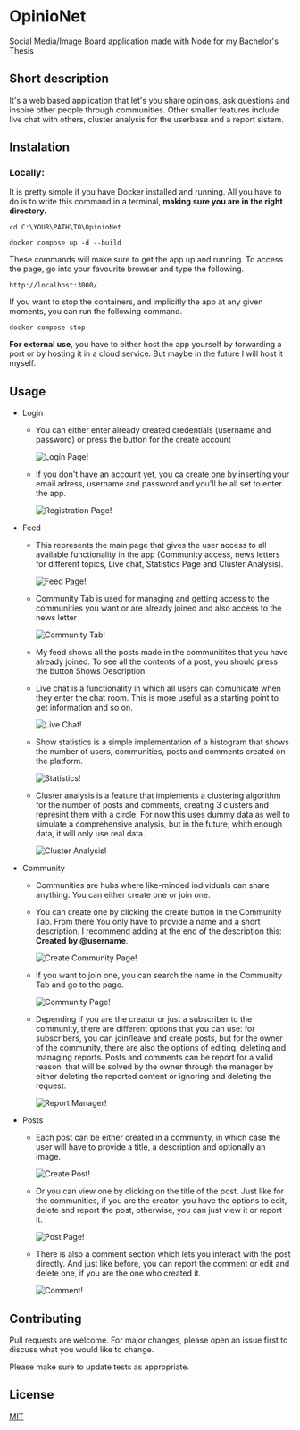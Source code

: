 # OpinioNet

Social Media/Image Board application made with Node for my Bachelor's Thesis

## Short description

It's a web based application that let's you share opinions, ask questions and inspire other people through communities. Other smaller features include live chat with others, cluster analysis for the userbase and a report sistem.

## Instalation

### Locally:

It is pretty simple if you have Docker installed and running. All you have to do is to write this command in a terminal, __making sure you are in the right directory.__

`cd C:\YOUR\PATH\TO\OpinioNet`

`docker compose up -d --build`

These commands will make sure to get the app up and running. To access the page, go into your favourite browser and type the following.

`http://localhost:3000/`

If you want to stop the containers, and implicitly the app at any given moments, you can run the following command.

`docker compose stop`

__For external use__, you have to either host the app yourself by forwarding a port or by hosting it in a cloud service. But maybe in the future I will host it myself.

## Usage

- Login

    - You can either enter already created credentials (username and password) or press the button for the create account

        ![Login Page!](/assets/images/LoginPage.png)

    - If you don't have an account yet, you ca create one by inserting your email adress, username and password and you'll be all set to enter the app.

        ![Registration Page!](/assets/images/RegisterPage.png)

- Feed

    - This represents the main page that gives the user access to all available functionality in the app (Community access, news letters for different topics, Live chat, Statistics Page and Cluster Analysis).

        ![Feed Page!](/assets/images/FeedPage.png)

    - Community Tab is used for managing and getting access to the communities you want or are already joined and also access to the news letter

        ![Community Tab!](/assets/images/CommunityTab.png)

    - My feed shows all the posts made in the communitites that you have already joined. To see all the contents of a post, you should press the button Shows Description.

    - Live chat is a functionality in which all users can comunicate when they enter the chat room. This is more useful as a starting point to get information and so on.

        ![Live Chat!](/assets/images/LiveChat.png)

    - Show statistics is a simple implementation of a histogram that shows the number of users, communities, posts and comments created on the platform.

        ![Statistics!](/assets/images/Statistics.png)

    - Cluster analysis is a feature that implements a clustering algorithm for the number of posts and comments, creating 3 clusters and represint them with a circle. For now this uses dummy data as well to simulate a comprehensive analysis, but in the future, whith enough data, it will only use real data.

        ![Cluster Analysis!](/assets/images/ClusterAnalysis.png)

- Community

    - Communities are hubs where like-minded individuals can share anything. You can either create one or join one.

    - You can create one by clicking the create button in the Community Tab. From there You only have to provide a name and a short description. I recommend adding at the end of the description this: __Created by @username__.

        ![Create Community Page!](/assets/images/CreateCommunityPage.png)

    - If you want to join one, you can search the name in the Community Tab and go to the page.

        ![Community Page!](/assets/images/CommunityPage.png)

    - Depending if you are the creator or just a subscriber to the community, there are different options that you can use: for subscribers, you can join/leave and create posts, but for the owner of the community, there are also the options of editing, deleting and managing reports. Posts and comments can be report for a valid reason, that will be solved by the owner through the manager by either deleting the reported content or ignoring and deleting the request.

        ![Report Manager!](/assets/images/ReportManager.png)

- Posts

    - Each post can be either created in a community, in which case the user will have to provide a title, a description and optionally an image.

        ![Create Post!](/assets/images/CreatePost.png)

    - Or you can view one by clicking on the title of the post. Just like for the communities, if you are the creator, you have the options to edit, delete and report the post, otherwise, you can just view it or report it.

        ![Post Page!](/assets/images/PostPage.png)

    - There is also a comment section which lets you interact with the post directly. And just like before, you can report the comment or edit and delete one, if you are the one who created it.

        ![Comment!](/assets/images/Comment.png)


## Contributing

Pull requests are welcome. For major changes, please open an issue first to discuss what you would like to change.

Please make sure to update tests as appropriate.

## License

[MIT](https://choosealicense.com/licenses/mit/)